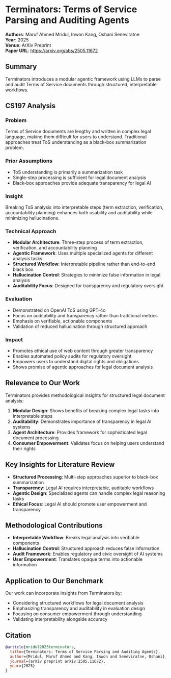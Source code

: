 # Terminators: Terms of Service Parsing and Auditing Agents

**Authors**: Maruf Ahmed Mridul, Inwon Kang, Oshani Seneviratne  
**Year**: 2025  
**Venue**: ArXiv Preprint  
**Paper URL**: https://arxiv.org/abs/2505.11672  

## Summary

Terminators introduces a modular agentic framework using LLMs to parse and audit Terms of Service documents through structured, interpretable workflows.

## CS197 Analysis

### Problem
Terms of Service documents are lengthy and written in complex legal language, making them difficult for users to understand. Traditional approaches treat ToS understanding as a black-box summarization problem.

### Prior Assumptions
- ToS understanding is primarily a summarization task
- Single-step processing is sufficient for legal document analysis
- Black-box approaches provide adequate transparency for legal AI

### Insight
Breaking ToS analysis into interpretable steps (term extraction, verification, accountability planning) enhances both usability and auditability while minimizing hallucinations.

### Technical Approach
- **Modular Architecture**: Three-step process of term extraction, verification, and accountability planning
- **Agentic Framework**: Uses multiple specialized agents for different analysis tasks
- **Structured Workflow**: Interpretable pipeline rather than end-to-end black box
- **Hallucination Control**: Strategies to minimize false information in legal analysis
- **Auditability Focus**: Designed for transparency and regulatory oversight

### Evaluation
- Demonstrated on OpenAI ToS using GPT-4o
- Focus on auditability and transparency rather than traditional metrics
- Emphasis on verifiable, actionable components
- Validation of reduced hallucination through structured approach

### Impact
- Promotes ethical use of web content through greater transparency
- Enables automated policy audits for regulatory oversight
- Empowers users to understand digital rights and obligations
- Shows promise of agentic approaches for legal document analysis

## Relevance to Our Work

Terminators provides methodological insights for structured legal document analysis:

1. **Modular Design**: Shows benefits of breaking complex legal tasks into interpretable steps
2. **Auditability**: Demonstrates importance of transparency in legal AI systems
3. **Agent Architecture**: Provides framework for sophisticated legal document processing
4. **Consumer Empowerment**: Validates focus on helping users understand their rights

## Key Insights for Literature Review

- **Structured Processing**: Multi-step approaches superior to black-box summarization
- **Transparency**: Legal AI requires interpretable, auditable workflows
- **Agentic Design**: Specialized agents can handle complex legal reasoning tasks
- **Ethical Focus**: Legal AI should promote user empowerment and transparency

## Methodological Contributions

- **Interpretable Workflow**: Breaks legal analysis into verifiable components
- **Hallucination Control**: Structured approach reduces false information
- **Audit Framework**: Enables regulatory and civic oversight of AI systems
- **User Empowerment**: Translates opaque terms into actionable information

## Application to Our Benchmark

Our work can incorporate insights from Terminators by:
- Considering structured workflows for legal document analysis
- Emphasizing transparency and auditability in evaluation design
- Focusing on consumer empowerment through understanding
- Validating interpretability alongside accuracy

## Citation
```bibtex
@article{mridul2025terminators,
  title={Terminators: Terms of Service Parsing and Auditing Agents},
  author={Mridul, Maruf Ahmed and Kang, Inwon and Seneviratne, Oshani},
  journal={arXiv preprint arXiv:2505.11672},
  year={2025}
}
```